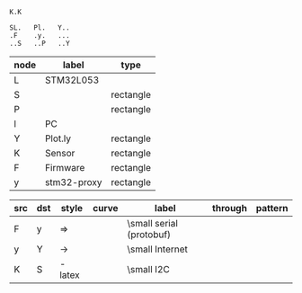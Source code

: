 ```
K.K

SL.   Pl.   Y..
.F    .y.   ...
..S   ..P   ..Y
```







| node  | label       | type      |
| ----- | -----       | ---       |
| L     | STM32L053   |           |
| S     |             | rectangle |
| P     |             | rectangle |
| l     | PC          |           |
| Y     | Plot.ly     | rectangle |
| K     | Sensor      | rectangle |
| F     | Firmware    | rectangle |
| y     | stm32-proxy | rectangle |


| src  | dst  | style  | curve | label                    | through  | pattern |
| ---- | ---- | -----  | ----- | -----                    | -------- | ------- |
| F    | y    | =>     |       | \small serial (protobuf) |          |         |
| y    | Y    | ->     |       | \small Internet          |          |         |
| K    | S    | -latex |       | \small I2C               |          |         |
